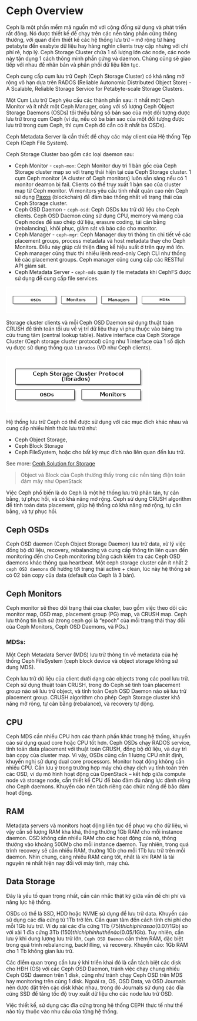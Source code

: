 # Ceph Overview 

Ceph là một phần mềm mã nguồn mở với cộng đồng sử dụng và phát triển rất đông. Nó được thiết kế để chạy trên các nền tảng phần cứng thông thường, với quan điểm thiết kế các hệ thống lưu trữ – mở rộng từ hàng petabyte đến exabyte dữ liệu hay hàng nghìn clients truy cập nhưng với chi phí rẻ, hợp lý. Ceph Storage Cluster chứa 1 số lượng lớn các node, các node này tận dụng 1 cách thông minh phần cứng và daemon. Chúng cũng sẽ giao tiếp với nhau để nhân bản và phân phối dữ liệu liên tục.

Ceph cung cấp cụm lưu trữ Ceph (Ceph Storage Cluster) có khả năng mở rộng vô hạn dựa trên RADOS (Reliable Autonomic Distributed Object Store) - A Scalable, Reliable Storage Service for Petabyte-scale Storage Clusters. 

Một Cụm Lưu trữ Ceph yêu cầu các thành phần sau: ít nhất một Ceph Monitor và ít nhất một Ceph Manager, cùng với số lượng Ceph Object Storage Daemons (OSDs) tối thiểu bằng số bản sao của một đối tượng được lưu trữ trong cụm Ceph (ví dụ, nếu có ba bản sao của một đối tượng được lưu trữ trong cụm Ceph, thì cụm Ceph đó cần có ít nhất ba OSDs).

Ceph Metadata Server là cần thiết để chạy các máy client của Hệ thống Tệp Ceph (Ceph File System).

Ceph Storage Cluster bao gồm các loại daemon sau:

- Ceph Monitor - `ceph-mon`: Ceph Monitor duy trì 1 bản gốc của Ceph Storage cluster map so với trạng thái hiện tại của Ceph Storage cluster. 1 cụm Ceph monitor (A cluster of Ceph monitors) luôn sẵn sàng nếu có 1 monitor deamon bị fail. Clients có thể truy xuất 1 bản sao của cluster map từ Ceph monitor. Vì monitors yêu cầu tính nhất quán cao nên Ceph sử dụng [Paxos](paxos.md) (blockchain) để đảm bảo thống nhất về trạng thái của Ceph Storage cluster.
- Ceph OSD Daemon - `ceph-osd`: Ceph OSDs lưu trữ dữ liệu cho Ceph clients. Ceph OSD Daemon cũng sử dụng CPU, memory và mạng của Ceph nodes để sao chép dữ liệu, erasure coding, tái cân bằng (rebalancing), khôi phục, giám sát và báo cáo cho monitor.
- Ceph Manager - `ceph-mgr`: Ceph Manager duy trì thông tin chi tiết về các placement groups, process metadata và host metadata thay cho Ceph Monitors. Điều này giúp cải thiện đáng kể hiệu suất ở trên quy mô lớn. Ceph manager cũng thực thi nhiều lệnh read-only Ceph CLI như thống kê các placement groups. Ceph manager cũng cung cấp các RESTful API giám sát.
- Ceph Metadata Server - `ceph-mds` quản lý file metadata khi CephFS được sử dụng để cung cấp file services.

![Ceph daemons](../img/ceph.webp)

Storage cluster clients và mỗi Ceph OSD Daemon sử dụng thuật toán CRUSH để tính toán tối ưu về vị trí dữ liệu thay vì phụ thuộc vào bảng tra cứu trung tâm (central lookup table). Native interface của Ceph Storage Cluster (Ceph storage cluster protocol) cũng như 1 interface của 1 số dịch vụ được sử dụng thông qua `librados` (VD như Ceph clients).

![librados](../img/librados.png)

Hệ thống lưu trữ Ceph có thể được sử dụng với các mục đích khác nhau và cung cấp nhiều hình thức lưu trữ như: 
- Ceph Object Storage, 
- Ceph Block Storage 
- Ceph FileSystem, hoặc cho bất kỳ mục đích nào liên quan đến lưu trữ.

See more: [Ceph Solution for Storage](ceph-solution.md)

> Object và Block của Ceph thường thấy trong các nền tảng điện toán đám mây như OpenStack

Việc Ceph phổ biến là do Ceph là một hệ thống lưu trữ phân tán, tự cân bằng, tự phục hồi, và có khả năng mở rộng. Ceph sử dụng CRUSH algorithm để tính toán data placement, giúp hệ thống có khả năng mở rộng, tự cân bằng, và tự phục hồi.

## Ceph OSDs
Ceph OSD daemon (Ceph Object Storage Daemon) lưu trữ data, xử lý việc đồng bộ dữ liệu, recovery, rebalancing và cung cấp thông tin liên quan đến monitoring đến cho Ceph monitoring bằng cách kiểm tra các Ceph OSD daemons khác thông qua heartbeat. Một ceph storage cluster cần ít nhất 2 `ceph OSD daemons` để hướng tới trạng thái active + clean, lúc này hệ thống sẽ có 02 bản copy của data (default của Ceph là 3 bản).

## Ceph Monitors
Ceph monitor sẽ theo dõi trạng thái của cluster, bao gồm việc theo dõi các monitor map, OSD map, placement group (PG) map, và CRUSH map. Ceph lưu thông tin lịch sử (trong ceph gọi là “epoch” của mỗi trạng thái thay đổi của Ceph Monitors, Ceph OSD Daemons, và PGs.)

### MDSs: 
Một Ceph Metadata Server (MDS) lưu trữ thông tin về metadata của hệ thống Ceph FileSystem (ceph block device và object storage không sử dụng MDS).

Ceph lưu trữ dữ liệu của client dưới dạng các objects trong các pool lưu trữ. Ceph sử dụng thuật toán CRUSH, trong đó Ceph sẽ tính toán placement group nào sẽ lưu trữ object, và tính toán Ceph OSD Daemon nào sẽ lưu trữ placement group. CRUSH algorithm cho phép Ceph Storage cluster khả năng mở rộng, tự cân bằng (rebalance), và recovery tự động.

## CPU
Ceph MDS cần nhiều CPU hơn các thành phần khác trong hệ thống, khuyến cáo sử dụng quad core hoặc CPU tốt hơn. Ceph OSDs chạy RADOS service, tính toán data placement với thuật toán CRUSH, đồng bộ dữ liệu, và duy trì bản copy của cluster map. Vì vậy, OSDs cũng cần 1 lượng CPU nhất định, khuyến nghị sử dụng dual core processors. Monitor hoạt động không cần nhiều CPU. Cần lưu ý trong trường hợp máy chủ chạy dịch vụ tính toán trên các OSD, ví dụ mô hình hoạt động của OpenStack – kết hợp giữa compute node và storage node, cần thiết kế CPU để bảo đảm đủ năng lực dành riêng cho Ceph daemons. Khuyến cáo nên tách riêng các chức năng để bảo đảm hoạt động.

## RAM
Metadata servers và monitors hoạt động liên tục để phục vụ cho dữ liệu, vì vậy cần số lượng RAM kha khá, thông thường 1Gb RAM cho mỗi instance daemon. OSD không cần nhiều RAM cho các hoạt động của nó, thông thường vào khoảng 500Mb cho mỗi instance daemon. Tuy nhiên, trong quá trình recovery sẽ cần nhiều RAM, thường 1Gb cho mỗi 1Tb lưu trữ trên mỗi daemon. Nhìn chung, càng nhiều RAM càng tốt, nhất là khi RAM là tài nguyên rẻ nhất hiện nay đối với máy tính, máy chủ.

## Data Storage
Đây là yếu tố quan trọng nhất, cần cân nhắc thật kỹ giữa vấn đề chi phí và năng lực hệ thống.

OSDs có thể là SSD, HDD hoặc NVME sử dụng để lưu trữ data. Khuyến cáo sử dụng các đĩa cứng từ 1Tb trở lên. Cần quan tâm đến cách tính chi phí cho mỗi 1Gb lưu trữ. Ví dụ xài các đĩa cứng 1Tb ($75) thì chi phí ra sao ($0.07/1Gb) so với xài 1 đĩa cứng 3Tb ($150) thì chi phí như thế nào ($0.05/1Gb). Tuy nhiên, cần lưu ý khi dung lượng lưu trữ lớn, `Ceph OSD Daemon` cần thêm RAM, đặc biệt trong quá trình rebalancing, backfilling, và recovery. Khuyến cáo: 1Gb RAM cho 1 Tb không gian lưu trữ.

Các điểm quan trọng cần lưu ý khi triển khai đó là cần tách biệt các disk cho HĐH (OS) với các Ceph OSD Daemon, tránh việc chạy chung nhiều Ceph OSD daemon trên 1 disk, cũng như tránh chạy Ceph OSD trên MDS hay monitoring trên cùng 1 disk. Ngoài ra, OS, OSD Data, và OSD Journals nên được đặt trên các disk khác nhau, trong đó Journals sử dụng các đĩa cứng SSD để tăng tốc độ truy xuất dữ liệu cho các node lưu trữ OSD.

Việc thiết kế, sử dụng các đĩa cứng trong hệ thống CEPH thực tế như thế nào tùy thuộc vào nhu cầu của từng hệ thống.